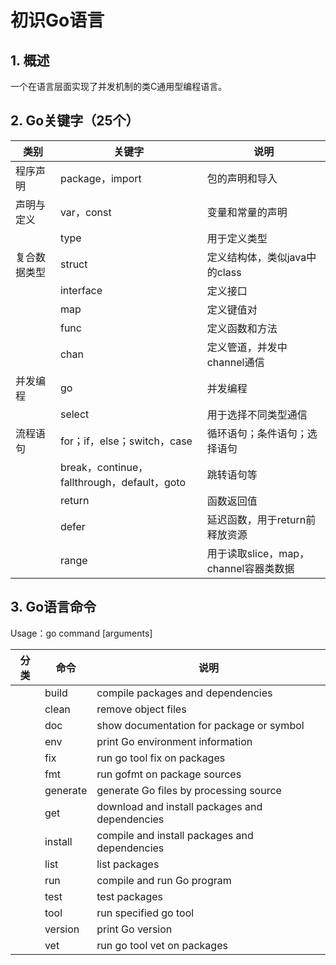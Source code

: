 # 初识Go语言

## 1. 概述

一个在语言层面实现了并发机制的类C通用型编程语言。

## 2. Go关键字（25个）

| 类别     | 关键字                                     | 说明                         |
| ------ | --------------------------------------- | -------------------------- |
| 程序声明   | package，import                          | 包的声明和导入                    |
| 声明与定义  | var，const                               | 变量和常量的声明                   |
|        | type                                    | 用于定义类型                     |
| 复合数据类型 | struct                                  | 定义结构体，类似java中的class        |
|        | interface                               | 定义接口                       |
|        | map                                     | 定义键值对                      |
|        | func                                    | 定义函数和方法                    |
|        | chan                                    | 定义管道，并发中channel通信          |
| 并发编程   | go                                      | 并发编程                       |
|        | select                                  | 用于选择不同类型通信                 |
| 流程语句   | for；if，else；switch，case                 | 循环语句；条件语句；选择语句             |
|        | break，continue，fallthrough，default，goto | 跳转语句等                      |
|        | return                                  | 函数返回值                      |
|        | defer                                   | 延迟函数，用于return前释放资源         |
|        | range                                   | 用于读取slice，map，channel容器类数据 |

## 3. Go语言命令

 Usage：go command [arguments]

| 分类   | 命令       | 说明                                       |
| ---- | -------- | ---------------------------------------- |
|      | build    | compile packages and dependencies        |
|      | clean    | remove object files                      |
|      | doc      | show documentation for package or symbol |
|      | env      | print Go environment information         |
|      | fix      | run go tool fix on packages              |
|      | fmt      | run gofmt on package sources             |
|      | generate | generate Go files by processing source   |
|      | get      | download and install packages and dependencies |
|      | install  | compile and install packages and dependencies |
|      | list     | list packages                            |
|      | run      | compile and run Go program               |
|      | test     | test packages                            |
|      | tool     | run specified go tool                    |
|      | version  | print Go version                         |
|      | vet      | run go tool vet on packages              |
